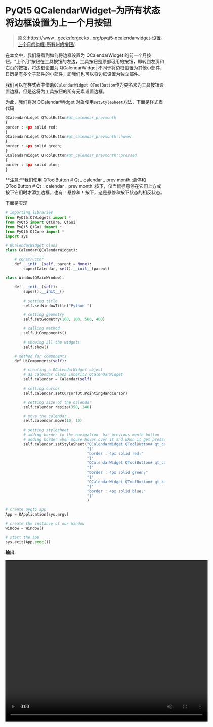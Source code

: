 # PyQt5 QCalendarWidget–为所有状态将边框设置为上一个月按钮

> 原文:[https://www . geeksforgeeks . org/pyqt5-qcalendarwidget-设置-上个月的边框-所有州的按钮/](https://www.geeksforgeeks.org/pyqt5-qcalendarwidget-setting-border-to-the-previous-month-button-for-all-states/)

在本文中，我们将看到如何将边框设置为 QCalendarWidget 的前一个月按钮。“上个月”按钮在工具按钮的左边，工具按钮是顶部可用的按钮，即转到左页和右页的按钮，将边框设置为 QCalendarWidget 不同于将边框设置为其他小部件，日历是有多个子部件的小部件，即我们也可以将边框设置为独立部件。

我们可以在样式表中借助`QCalendarWidget QToolButton`作为类名来为工具按钮设置边框，但是这将为工具按钮的所有元素设置边框。

为此，我们将对 QCalendarWidget 对象使用`setStyleSheet`方法，下面是样式表代码

```py
QCalendarWidget QToolButton#qt_calendar_prevmonth
{
border : 4px solid red;
}
QCalendarWidget QToolButton#qt_calendar_prevmonth::hover
{
border : 4px solid green;
}
QCalendarWidget QToolButton#qt_calendar_prevmonth::pressed
{
border : 4px solid blue;
}

```

**注意:**我们使用 QToolButton # Qt _ calendar _ prev month::悬停和 QToolButton # Qt _ calendar _ prev month::按下，仅当鼠标悬停在它们上方或按下它们时才添加边框。也有！悬停和！按下，这是悬停和按下状态的相反状态。

下面是实现

```py
# importing libraries
from PyQt5.QtWidgets import * 
from PyQt5 import QtCore, QtGui
from PyQt5.QtGui import * 
from PyQt5.QtCore import * 
import sys

# QCalendarWidget Class
class Calendar(QCalendarWidget):

    # constructor
    def __init__(self, parent = None):
        super(Calendar, self).__init__(parent)

class Window(QMainWindow):

    def __init__(self):
        super().__init__()

        # setting title
        self.setWindowTitle("Python ")

        # setting geometry
        self.setGeometry(100, 100, 500, 400)

        # calling method
        self.UiComponents()

        # showing all the widgets
        self.show()

    # method for components
    def UiComponents(self):

        # creating a QCalendarWidget object
        # as Calendar class inherits QCalendarWidget
        self.calendar = Calendar(self)

        # setting cursor
        self.calendar.setCursor(Qt.PointingHandCursor)

        # setting size of the calendar
        self.calendar.resize(350, 240)

        # move the calendar
        self.calendar.move(10, 10)

        # setting stylesheet
        # adding border to the navigation  bar previous month button
        # adding border when mouse hover over it and when it get pressed
        self.calendar.setStyleSheet("QCalendarWidget QToolButton# qt_calendar_prevmonth"
                                    "{"
                                    "border : 4px solid red;"
                                    "}"
                                    "QCalendarWidget QToolButton# qt_calendar_prevmonth::hover"
                                    "{"
                                    "border : 4px solid green;"
                                    "}"
                                    "QCalendarWidget QToolButton# qt_calendar_prevmonth::pressed"
                                    "{"
                                    "border : 4px solid blue;"
                                    "}"
                                    )

# create pyqt5 app
App = QApplication(sys.argv)

# create the instance of our Window
window = Window()

# start the app
sys.exit(App.exec())
```

**输出:**

<video class="wp-video-shortcode" id="video-434795-1" width="640" height="512" preload="metadata" controls=""><source type="video/mp4" src="https://media.geeksforgeeks.org/wp-content/uploads/20200617232800/Python-2020-06-17-23-27-18.mp4?_=1">[https://media.geeksforgeeks.org/wp-content/uploads/20200617232800/Python-2020-06-17-23-27-18.mp4](https://media.geeksforgeeks.org/wp-content/uploads/20200617232800/Python-2020-06-17-23-27-18.mp4)</video>